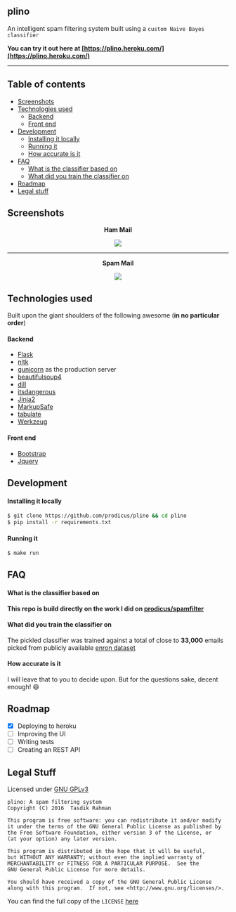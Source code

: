 ## plino
    
An intelligent spam filtering system built using a `custom Naive Bayes classifier`

**You can try it out here at [https://plino.heroku.com/](https://plino.heroku.com/)**

<!-- <p align="center">
    <img width="320" src="http://i.imgur.com/TPXlkCH.jpg">
</p>
 -->

***

## Table of contents

- [Screenshots](#screenshots)
- [Technologies used](#technologies-used)
    - [Backend](#backend)
    - [Front end](#front-end)
- [Development](#development)
    - [Installing it locally](#installing-it-locally)
    - [Running it](#running-it)
    - [How accurate is it](#how-accurate-is-it)
- [FAQ](#faq)
    - [What is the classifier based on](#what-is-the-classifier-based-on)
    - [What did you train the classifier on](#what-did-you-train-the-classifier-on)
- [Roadmap](#roadmap)
- [Legal stuff](#legal-stuff)


## Screenshots

<center><p><strong>Ham Mail</strong></p></center>

<center><img src="http://i.imgur.com/5dUkBDp.jpg"></center>


***

<center><p><strong>Spam Mail</strong></p></center>

<center><img src="http://i.imgur.com/v0dEJZj.jpg"></center>

## Technologies used

Built upon the giant shoulders of the following awesome (__in no particular order__)

#### Backend

- [Flask](http://flask.pocoo.org/)
- [nltk](http://nltk.org)
- [gunicorn](http://gunicorn.org/) as the production server
- [beautifulsoup4](http://www.crummy.com/software/BeautifulSoup/)
- [dill](https://pypi.python.org/pypi/dill)
- [itsdangerous](https://pypi.python.org/pypi/itsdangerous)
- [Jinja2](jinja.pocoo.org/)
- [MarkupSafe](www.pocoo.org/projects/markupsafe/)
- [tabulate](https://bitbucket.org/astanin/python-tabulate)
- [Werkzeug](werkzeug.pocoo.org/)

#### Front end

- [Bootstrap](http://getbootstrap.com)
- [Jquery](https://jquery.com/)


## Development

#### Installing it locally

```sh
$ git clone https://github.com/prodicus/plino && cd plino
$ pip install -r requirements.txt
```

#### Running it

```sh
$ make run
```

## FAQ

#### What is the classifier based on 

__This repo is build directly on the work I did on [prodicus/spamfilter](https://github.com/prodicus/spamfilter)__

#### What did you train the classifier on

The pickled classifier was trained against a total of close to **33,000** emails picked from publicly available [enron dataset](https://www.cs.cmu.edu/~./enron/)

#### How accurate is it

I will leave that to you to decide upon. But for the questions sake, decent enough! :smile:

## Roadmap

- [x] Deploying to heroku
- [ ] Improving the UI
- [ ] Writing tests
- [ ] Creating an REST API

## Legal Stuff

Licensed under [GNU GPLv3](https://github.com/prodicus/alice/tree/master/LICENSE)

    plino: A spam filtering system
    Copyright (C) 2016  Tasdik Rahman

    This program is free software: you can redistribute it and/or modify
    it under the terms of the GNU General Public License as published by
    the Free Software Foundation, either version 3 of the License, or
    (at your option) any later version.

    This program is distributed in the hope that it will be useful,
    but WITHOUT ANY WARRANTY; without even the implied warranty of
    MERCHANTABILITY or FITNESS FOR A PARTICULAR PURPOSE.  See the
    GNU General Public License for more details.

    You should have received a copy of the GNU General Public License
    along with this program.  If not, see <http://www.gnu.org/licenses/>.

You can find the full copy of the `LICENSE` [here](https://github.com/prodicus/alice/tree/master/LICENSE)

